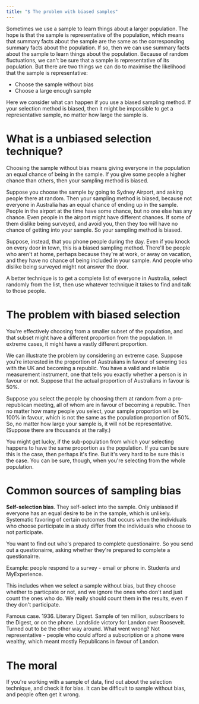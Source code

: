 ```yaml
---
title: "$ The problem with biased samples"
---
```


Sometimes we use a sample to learn things about a larger population. The hope is that the sample is representative of the population, which means that summary facts about the sample are the same as the corresponding summary facts about the population. If so, then we can use summary facts about the sample to learn things about the population. Because of random fluctuations, we can't be sure that a sample is representative of its population. But there are two things we can do to maximise the likelihood that the sample is representative:

- Choose the sample without bias
- Choose a large enough sample

Here we consider what can happen if you use a biased sampling method. If your selection method is biased, then it might be impossible to get a representative sample, no matter how large the sample is.

# What is a unbiased selection technique?

Choosing the sample without bias means giving everyone in the population an equal chance of being in the sample. If you give some people a higher chance than others, then your sampling method is biased.

Suppose you choose the sample by going to Sydney Airport, and asking people there at random. Then your sampling method is biased, because not everyone in Australia has an equal chance of ending up in the sample. People in the airport at the time have some chance, but no one else has any chance. Even people in the airport might have different chances. If some of them dislike being surveyed, and avoid you, then they too will have no chance of getting into your sample. So your sampling method is biased.

Suppose, instead, that you phone people during the day. Even if you knock on every door in town, this is a biased sampling method. There'll be people who aren't at home, perhaps because they're at work, or away on vacation, and they have no chance of being included in your sample. And people who dislike being surveyed might not answer the door.

A better technique is to get a complete list of everyone in Australia, select randomly from the list, then use whatever technique it takes to find and talk to those people.

# The problem with biased selection

You're effectively choosing from a smaller subset of the population, and that subset might have a different proportion from the population. In extreme cases, it might have a vastly different proportion.

We can illustrate the problem by considering an extreme case. Suppose you're interested in the proportion of Australians in favour of severing ties with the UK and becoming a republic. You have a valid and reliable measurement instrument, one that tells you exactly whether a person is in favour or not. Suppose that the actual proportion of Australians in favour is 50%.

Suppose you select the people by choosing them at random from a pro-republican meeting, all of whom are in favour of becoming a republic. Then no matter how many people you select, your sample proportion will be 100% in favour, which is not the same as the population proportion of 50%. So, no matter how large your sample is, it will not be representative. (Suppose there are thousands at the rally.)

You might get lucky, if the sub-population from which your selecting happens to have the same proportion as the population. If you can be sure this is the case, then perhaps it's fine. But it's very hard to be sure this is the case. You can be sure, though, when you're selecting from the whole population.

# Common sources of sampling bias

**Self-selection bias**. They self-select into the sample. Only unbiased if everyone has an equal desire to be in the sample, which is unlikely. Systematic favoring of certain outcomes that occurs when the individuals who choose participate in a study differ from the individuals who choose to not participate.

You want to find out who's prepared to complete questionairre. So you send out a questionairre, asking whether they're prepared to complete a questionairre.

Example: people respond to a survey - email or phone in. Students and MyExperience.

This includes when we select a sample without bias, but they choose whether to particpate or not, and we ignore the ones who don't and just count the ones who do. We really should count them in the results, even if they don't participate.

Famous case. 1936. Literary Digest. Sample of ten million, subscribers to the Digest, or on the phone. Landslide victory for Landon over Roosevelt. Turned out to be the other way around. What went wrong? Not representative - people who could afford a subscription or a phone were wealthy, which meant mostly Republicans in favour of Landon.

# The moral

If you're working with a sample of data, find out about the selection technique, and check it for bias. It can be difficult to sample without bias, and people often get it wrong.
